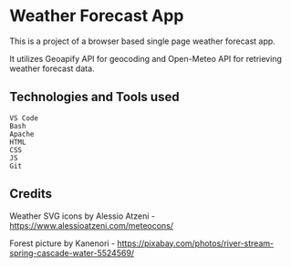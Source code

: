 # Weather Forecast App

This is a project of a browser based single page weather forecast app.

It utilizes Geoapify API for geocoding and Open-Meteo API for retrieving weather forecast data.

## Technologies and Tools used
```
VS Code
Bash
Apache
HTML
CSS
JS
Git
```

## Credits
Weather SVG icons by Alessio Atzeni - https://www.alessioatzeni.com/meteocons/

Forest picture by Kanenori - https://pixabay.com/photos/river-stream-spring-cascade-water-5524569/


